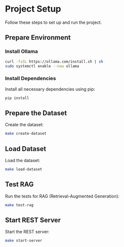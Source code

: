 # Project Setup

Follow these steps to set up and run the project.

## Prepare Environment

### Install Ollama
```bash
curl -fsSL https://ollama.com/install.sh | sh
sudo systemctl enable --now ollama
```

### Install Dependencies
Install all necessary dependencies using pip:
```bash
pip install
```

## Prepare the Dataset
Create the dataset:
```bash
make create-dataset
```

## Load Dataset
Load the dataset:
```bash
make load-dataset
```

## Test RAG
Run the tests for RAG (Retrieval-Augmented Generation):
```bash
make test-rag
```

## Start REST Server
Start the REST server:
```bash
make start-server
```